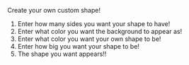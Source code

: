 Create your own custom shape!

1. Enter how many sides you want your shape to have!
2. Enter what color you want the background to appear as!
3. Enter what color you want your own shape to be!
4. Enter how big you want your shape to be!
5. The shape you want appears!!
